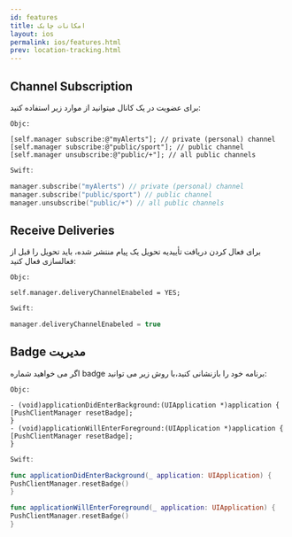 ```yaml
---
id: features
title: امکانات‌ چابک 
layout: ios
permalink: ios/features.html
prev: location-tracking.html
---
```

Channel Subscription 
------------- 

برای عضویت در یک کانال میتوانید از موارد زیر استفاده کنید: 

``` objc
Objc: 

[self.manager subscribe:@"myAlerts"]; // private (personal) channel 
[self.manager subscribe:@"public/sport"]; // public channel 
[self.manager unsubscribe:@"public/+"]; // all public channels 
```
```swift
Swift: 

manager.subscribe("myAlerts") // private (personal) channel 
manager.subscribe("public/sport") // public channel 
manager.unsubscribe("public/+") // all public channels 

``` 

Receive Deliveries 
------------- 
برای فعال کردن دریافت تأییدیه تحویل یک پیام منتشر شده، باید تحویل را قبل از فعالسازی فعال کنید: 

``` objc
Objc: 

self.manager.deliveryChannelEnabeled = YES; 
```
```swift
Swift: 

manager.deliveryChannelEnabeled = true 

``` 

Badge مدیریت 
------------- 
اگر می خواهید شماره badge برنامه خود را بازنشانی کنید،با روش زیر می توانید: 

``` objc
Objc: 

- (void)applicationDidEnterBackground:(UIApplication *)application { 
[PushClientManager resetBadge]; 
} 
- (void)applicationWillEnterForeground:(UIApplication *)application { 
[PushClientManager resetBadge]; 
} 
```
```swift
Swift: 

func applicationDidEnterBackground(_ application: UIApplication) { 
PushClientManager.resetBadge() 
} 

func applicationWillEnterForeground(_ application: UIApplication) { 
PushClientManager.resetBadge() 
} 
``` 
